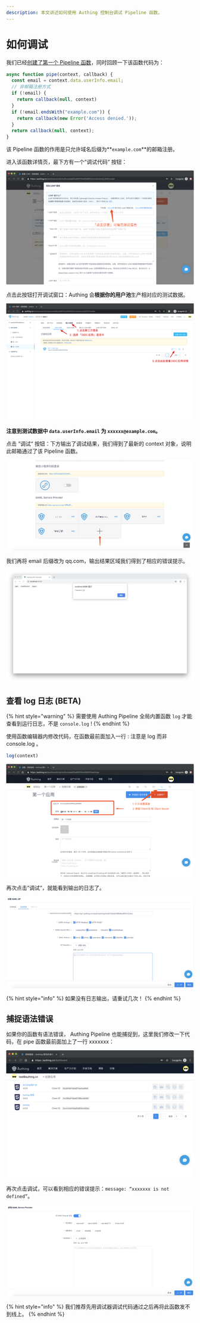 ```yaml
---
description: 本文讲述如何使用 Authing 控制台调试 Pipeline 函数。
---
```


# 如何调试

我们已经[创建了第一个 Pipeline 函数](write-your-first-pipeline-function.md)，同时回顾一下该函数代码为：

```javascript
async function pipe(context, callback) {
  const email = context.data.userInfo.email;
  // 非邮箱注册方式
  if (!email) {
    return callback(null, context)
  }
  if (!email.endsWith("example.com")) {
    return callback(new Error('Access denied.'));
  }
  return callback(null, context);
}
```

该 Pipeline 函数的作用是只允许域名后缀为**`example.com`**的邮箱注册。

进入该函数详情页，最下方有一个“调试代码“ 按钮：

![](../../.gitbook/assets/image%20%2864%29.png)

点击此按钮打开调试窗口：Authing 会**根据你的用户池**生产相对应的测试数据。

![](../../.gitbook/assets/image%20%28394%29.png)

**注意到测试数据中 `data.userInfo.email` 为  `xxxxxx@example.com`。**

点击 “调试“ 按钮：下方输出了调试结果，我们得到了最新的 context 对象，说明此邮箱通过了该 Pipeline 函数。

![](../../.gitbook/assets/image%20%2869%29.png)

我们再将 email 后缀改为 qq.com，输出结果区域我们得到了相应的错误提示。

![](../../.gitbook/assets/image%20%28189%29.png)

## 查看 log 日志 \(BETA\) <a id="log"></a>

{% hint style="warning" %}
需要使用  Authing Pipeline 全局内置函数 `log` 才能查看到运行日志，不是 `console.log` !
{% endhint %}

使用函数编辑器内修改代码，在函数最前面加入一行 : 注意是 log 而非 console.log 。

```javascript
log(context)
```

![](../../.gitbook/assets/image%20%2863%29.png)

再次点击“调试“，就能看到输出的日志了。

![](../../.gitbook/assets/image%20%2826%29.png)

{% hint style="info" %}
如果没有日志输出，请重试几次！
{% endhint %}

## 捕捉语法错误 <a id="syntax-error"></a>

如果你的函数有语法错误， Authing Pipeline 也能捕捉到，这里我们修改一下代码，在 pipe 函数最前面加上了一行 xxxxxxx：

![](../../.gitbook/assets/image%20%28474%29.png)

再次点击调试，可以看到相应的错误提示：`message: “xxxxxxx is not defined”`。

![](../../.gitbook/assets/image%20%28172%29.png)

{% hint style="info" %}
我们推荐先用调试器调试代码通过之后再将此函数发不到线上。
{% endhint %}



